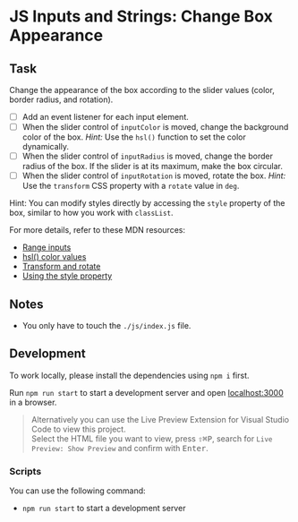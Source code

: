 # JS Inputs and Strings: Change Box Appearance

## Task

Change the appearance of the box according to the slider values (color, border radius, and rotation).

- [ ] Add an event listener for each input element.
- [ ] When the slider control of `inputColor` is moved, change the background color of the box. _Hint:_ Use the `hsl()` function to set the color dynamically.
- [ ] When the slider control of `inputRadius` is moved, change the border radius of the box. If the slider is at its maximum, make the box circular.
- [ ] When the slider control of `inputRotation` is moved, rotate the box. _Hint:_ Use the `transform` CSS property with a `rotate` value in `deg`.

Hint: You can modify styles directly by accessing the `style` property of the box, similar to how you work with `classList`.

For more details, refer to these MDN resources:

- [Range inputs](https://developer.mozilla.org/en-US/docs/Web/HTML/Element/input/range)
- [hsl() color values](https://developer.mozilla.org/en-US/docs/Web/CSS/color_value/hsl)
- [Transform and rotate](https://developer.mozilla.org/en-US/docs/Web/CSS/transform)
- [Using the style property](https://developer.mozilla.org/en-US/docs/Web/API/HTMLElement/style)

## Notes

- You only have to touch the `./js/index.js` file.

## Development

To work locally, please install the dependencies using `npm i` first.

Run `npm run start` to start a development server and open [localhost:3000](http://localhost:3000) in a browser.

> Alternatively you can use the Live Preview Extension for Visual Studio Code to view this project.  
> Select the HTML file you want to view, press <kbd>⇧</kbd><kbd>⌘</kbd><kbd>P</kbd>, search for `Live Preview: Show Preview` and confirm with <kbd>Enter</kbd>.

### Scripts

You can use the following command:

- `npm run start` to start a development server
